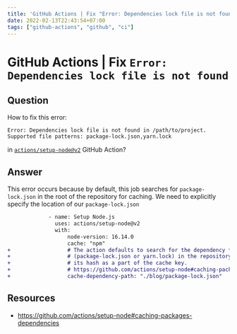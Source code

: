 ```yaml
---
title: 'GitHub Actions | Fix "Error: Dependencies lock file is not found"'
date: 2022-02-13T22:43:54+07:00
tags: ["github-actions", "github", "ci"]
---
```


# GitHub Actions | Fix `Error: Dependencies lock file is not found`

## Question

How to fix this error:

```console
Error: Dependencies lock file is not found in /path/to/project. Supported file patterns: package-lock.json,yarn.lock
```

in [`actions/setup-node@v2`](https://github.com/actions/setup-node) GitHub Action?

## Answer

This error occurs because by default, this job searches for `package-lock.json` in the root of the repository for caching. We need to explicitly specify the location of our `package-lock.json`

```diff
             - name: Setup Node.js
               uses: actions/setup-node@v2
               with:
                   node-version: 16.14.0
                   cache: "npm"
+                  # The action defaults to search for the dependency file
+                  # (package-lock.json or yarn.lock) in the repository root, and uses
+                  # its hash as a part of the cache key.
+                  # https://github.com/actions/setup-node#caching-packages-dependencies
+                  cache-dependency-path: "./blog/package-lock.json"
```

## Resources

- https://github.com/actions/setup-node#caching-packages-dependencies
